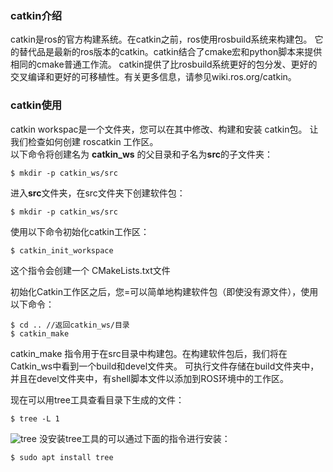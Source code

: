### catkin介绍  

catkin是ros的官方构建系统。在catkin之前，ros使用rosbuild系统来构建包。
它的替代品是最新的ros版本的catkin。catkin结合了cmake宏和python脚本来提供相同的cmake普通工作流。
catkin提供了比rosbuild系统更好的包分发、更好的交叉编译和更好的可移植性。有关更多信息，请参见wiki.ros.org/catkin。

### catkin使用  
catkin workspac是一个文件夹，您可以在其中修改、构建和安装 catkin包。 让我们检查如何创建 roscatkin 工作区。    
以下命令将创建名为 **catkin_ws** 的父目录和子名为**src**的子文件夹：  
```
$ mkdir -p catkin_ws/src 
```    
进入**src**文件夹，在src文件夹下创建软件包： 
```
$ mkdir -p catkin_ws/src 
```   
使用以下命令初始化catkin工作区：  

```
$ catkin_init_workspace
```    
这个指令会创建一个 CMakeLists.txt文件    

初始化Catkin工作区之后，您=可以简单地构建软件包（即使没有源文件），使用以下命令：  
```
$ cd .. //返回catkin_ws/目录
$ catkin_make 
```  
catkin_make 指令用于在src目录中构建包。在构建软件包后，我们将在Catkin_ws中看到一个build和devel文件夹。
可执行文件存储在build文件夹中，并且在devel文件夹中，有shell脚本文件以添加到ROS环境中的工作区。   

现在可以用tree工具查看目录下生成的文件：   
```
$ tree -L 1
```  
![tree](https://github.com/HumorLogic/techDocuments/blob/master/ROS/images/tree.png)
没安装tree工具的可以通过下面的指令进行安装： 
```
$ sudo apt install tree
```   






